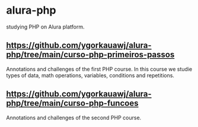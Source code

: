 # alura-php
studying PHP on Alura platform.

## https://github.com/ygorkauawj/alura-php/tree/main/curso-php-primeiros-passos
Annotations and challenges of the first PHP course.
In this course we studie types of data, math operations, variables, conditions and repetitions.

## https://github.com/ygorkauawj/alura-php/tree/main/curso-php-funcoes
Annotations and challenges of the second PHP course.
